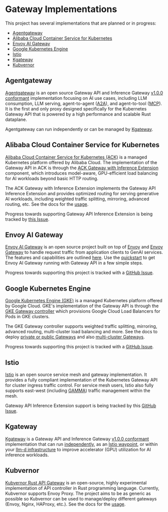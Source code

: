 # Gateway Implementations

This project has several implementations that are planned or in progress:

* [Agentgateway][1]
* [Alibaba Cloud Container Service for Kubernetes][2]
* [Envoy AI Gateway][3]
* [Google Kubernetes Engine][4]
* [Istio][5]
* [Kgateway][6]
* [Kubvernor][7]

[1]:#agentgateway
[2]:#alibaba-cloud-container-service-for-kubernetes
[3]:#envoy-ai-gateway
[4]:#google-kubernetes-engine
[5]:#istio
[6]:#kgateway
[7]:#kubvernor

## Agentgateway

[Agentgateway](https://agentgateway.dev/) is an open source Gateway API and Inference Gateway
[v1.0.0 conformant](https://github.com/kubernetes-sigs/gateway-api-inference-extension/tree/main/conformance/reports/v1.0.0/gateway/kgateway/agentgateway)
implementation focusing on AI use cases, including LLM consumption, LLM serving, agent-to-agent ([A2A](https://a2aproject.github.io/A2A/latest/)),
and agent-to-tool ([MCP](https://modelcontextprotocol.io/introduction)). It is the first and only proxy designed specifically for the Kubernetes Gateway API
that is powered by a high performance and scalable Rust dataplane.

Agentgateway can run independently or can be managed by [Kgateway](https://kgateway.dev/).

## Alibaba Cloud Container Service for Kubernetes

[Alibaba Cloud Container Service for Kubernetes (ACK)][ack] is a managed Kubernetes platform 
offered by Alibaba Cloud. The implementation of the Gateway API in ACK is through the 
[ACK Gateway with Inference Extension][ack-gie] component, which introduces model-aware, 
GPU-efficient load balancing for AI workloads beyond basic HTTP routing.

The ACK Gateway with Inference Extension implements the Gateway API Inference Extension 
and provides optimized routing for serving generative AI workloads, 
including weighted traffic splitting, mirroring, advanced routing, etc. 
See the docs for the [usage][ack-gie-usage].

Progress towards supporting Gateway API Inference Extension is being tracked 
by [this Issue](https://github.com/AliyunContainerService/ack-gateway-api/issues/1).

[ack]:https://www.alibabacloud.com/help/en/ack
[ack-gie]:https://www.alibabacloud.com/help/en/ack/product-overview/ack-gateway-with-inference-extension
[ack-gie-usage]:https://www.alibabacloud.com/help/en/ack/ack-managed-and-ack-dedicated/user-guide/intelligent-routing-and-traffic-management-with-ack-gateway-inference-extension

## Envoy AI Gateway

[Envoy AI Gateway][aigw-home] is an open source project built on top of 
[Envoy][envoy-org] and [Envoy Gateway][envoy-gateway] to handle request traffic 
from application clients to GenAI services. The features and capabilities are outlined [here][aigw-capabilities]. Use the [quickstart][aigw-quickstart] to get Envoy AI Gateway running with Gateway API in a few simple steps.

Progress towards supporting this project is tracked with a [GitHub
Issue](https://github.com/envoyproxy/ai-gateway/issues/423).

[aigw-home]:https://aigateway.envoyproxy.io/
[envoy-org]:https://github.com/envoyproxy
[envoy-gateway]: https://gateway.envoyproxy.io/
[aigw-capabilities]:https://aigateway.envoyproxy.io/docs/capabilities/
[aigw-quickstart]:https://aigateway.envoyproxy.io/docs/capabilities/gateway-api-inference-extension

## Google Kubernetes Engine

[Google Kubernetes Engine (GKE)][gke] is a managed Kubernetes platform offered
by Google Cloud. GKE's implementation of the Gateway API is through the [GKE
Gateway controller][gke-gateway] which provisions Google Cloud Load Balancers
for Pods in GKE clusters.

The GKE Gateway controller supports weighted traffic splitting, mirroring,
advanced routing, multi-cluster load balancing and more. See the docs to deploy
[private or public Gateways][gke-gateway-deploy] and also [multi-cluster
Gateways][gke-multi-cluster-gateway].

Progress towards supporting this project is tracked with a [GitHub
Issue](https://github.com/GoogleCloudPlatform/gke-gateway-api/issues/20).

[gke]:https://cloud.google.com/kubernetes-engine
[gke-gateway]:https://cloud.google.com/kubernetes-engine/docs/concepts/gateway-api
[gke-gateway-deploy]:https://cloud.google.com/kubernetes-engine/docs/how-to/deploying-gateways
[gke-multi-cluster-gateway]:https://cloud.google.com/kubernetes-engine/docs/how-to/deploying-multi-cluster-gateways

## Istio

[Istio](https://istio.io/) is an open source service mesh and gateway implementation.
It provides a fully compliant implementation of the Kubernetes Gateway API for cluster ingress traffic control. 
For service mesh users, Istio also fully supports east-west (including [GAMMA](https://gateway-api.sigs.k8s.io/mesh/)) traffic management within the mesh.

Gateway API Inference Extension support is being tracked by this [GitHub
Issue](https://github.com/istio/istio/issues/55768).

## Kgateway

[Kgateway](https://kgateway.dev/) is a Gateway API and Inference Gateway
[v1.0.0 conformant](https://github.com/kubernetes-sigs/gateway-api-inference-extension/tree/main/conformance/reports/v1.0.0/gateway/kgateway)
implementation that can run [independently](https://gateway-api-inference-extension.sigs.k8s.io/guides/#__tabbed_3_3), as an
[Istio waypoint](https://kgateway.dev/blog/extend-istio-ambient-kgateway-waypoint/), or within your
[llm-d infrastructure](https://github.com/llm-d-incubation/llm-d-infra) to improve accelerator (GPU) utilization for AI inference workloads.

## Kubvernor

[Kubvernor Rust API Gateway][krg] is an open-source, highly experimental implementation of API controller in Rust programming language. Currently, Kubvernor supports Envoy Proxy. The project aims to be as generic as possible so Kubvernor can be used to manage/deploy different gateways (Envoy, Nginx, HAProxy, etc.). See the docs for the [usage][krgu].

[krg]:https://github.com/kubvernor/kubvernor
[krgu]: https://github.com/kubvernor/kubvernor/blob/main/README.md

